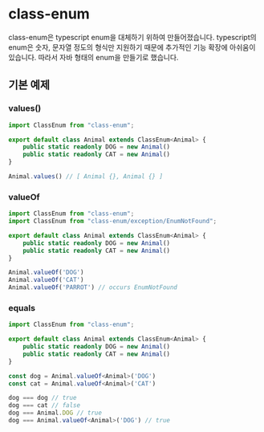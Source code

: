 # class-enum

class-enum은 typescript enum을 대체하기 위하여 만들어졌습니다. typescript의 enum은 숫자, 문자열 정도의 형식만 지원하기 때문에 추가적인 기능 확장에 아쉬움이 있습니다. 따라서 자바
형태의 enum을 만들기로 했습니다.

## 기본 예제

### values()

```typescript
import ClassEnum from "class-enum";

export default class Animal extends ClassEnum<Animal> {
    public static readonly DOG = new Animal()
    public static readonly CAT = new Animal()
}

Animal.values() // [ Animal {}, Animal {} ]
```

### valueOf

```typescript
import ClassEnum from "class-enum";
import ClassEnum from "class-enum/exception/EnumNotFound";

export default class Animal extends ClassEnum<Animal> {
    public static readonly DOG = new Animal()
    public static readonly CAT = new Animal()
}

Animal.valueOf('DOG')
Animal.valueOf('CAT')
Animal.valueOf('PARROT') // occurs EnumNotFound
```

### equals

```typescript
import ClassEnum from "class-enum";

export default class Animal extends ClassEnum<Animal> {
    public static readonly DOG = new Animal()
    public static readonly CAT = new Animal()
}

const dog = Animal.valueOf<Animal>('DOG')
const cat = Animal.valueOf<Animal>('CAT')

dog === dog // true
dog === cat // false
dog === Animal.DOG // true
dog === Animal.valueOf<Animal>('DOG') // true
```